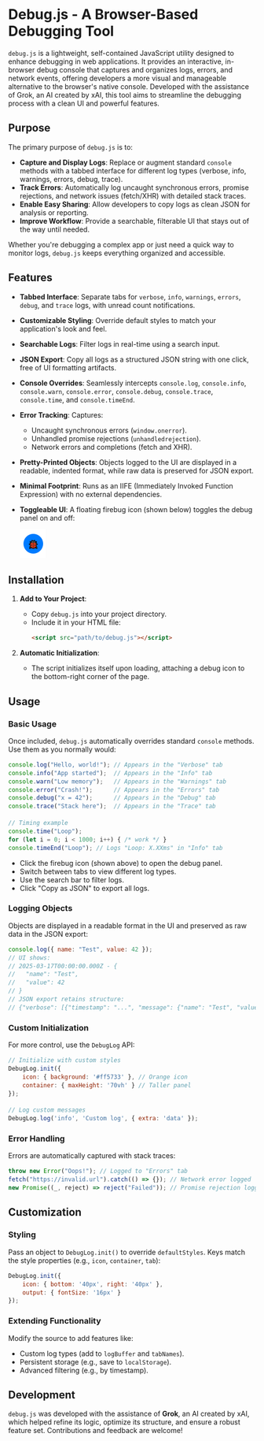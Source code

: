 # Debug.js - A Browser-Based Debugging Tool

`debug.js` is a lightweight, self-contained JavaScript utility designed to enhance debugging in web applications. It provides an interactive, in-browser debug console that captures and organizes logs, errors, and network events, offering developers a more visual and manageable alternative to the browser's native console. Developed with the assistance of Grok, an AI created by xAI, this tool aims to streamline the debugging process with a clean UI and powerful features.

## Purpose

The primary purpose of `debug.js` is to:
- **Capture and Display Logs**: Replace or augment standard `console` methods with a tabbed interface for different log types (verbose, info, warnings, errors, debug, trace).
- **Track Errors**: Automatically log uncaught synchronous errors, promise rejections, and network issues (fetch/XHR) with detailed stack traces.
- **Enable Easy Sharing**: Allow developers to copy logs as clean JSON for analysis or reporting.
- **Improve Workflow**: Provide a searchable, filterable UI that stays out of the way until needed.

Whether you're debugging a complex app or just need a quick way to monitor logs, `debug.js` keeps everything organized and accessible.

## Features

- **Tabbed Interface**: Separate tabs for `verbose`, `info`, `warnings`, `errors`, `debug`, and `trace` logs, with unread count notifications.
- **Customizable Styling**: Override default styles to match your application's look and feel.
- **Searchable Logs**: Filter logs in real-time using a search input.
- **JSON Export**: Copy all logs as a structured JSON string with one click, free of UI formatting artifacts.
- **Console Overrides**: Seamlessly intercepts `console.log`, `console.info`, `console.warn`, `console.error`, `console.debug`, `console.trace`, `console.time`, and `console.timeEnd`.
- **Error Tracking**: Captures:
  - Uncaught synchronous errors (`window.onerror`).
  - Unhandled promise rejections (`unhandledrejection`).
  - Network errors and completions (fetch and XHR).
- **Pretty-Printed Objects**: Objects logged to the UI are displayed in a readable, indented format, while raw data is preserved for JSON export.
- **Minimal Footprint**: Runs as an IIFE (Immediately Invoked Function Expression) with no external dependencies.
- **Toggleable UI**: A floating firebug icon (shown below) toggles the debug panel on and off:

  ![Firebug Icon](./firebug.PNG)

## Installation

1. **Add to Your Project**:
   - Copy `debug.js` into your project directory.
   - Include it in your HTML file:
     ```html
     <script src="path/to/debug.js"></script>
     ```

2. **Automatic Initialization**:
   - The script initializes itself upon loading, attaching a debug icon to the bottom-right corner of the page.

## Usage

### Basic Usage
Once included, `debug.js` automatically overrides standard `console` methods. Use them as you normally would:

```javascript
console.log("Hello, world!"); // Appears in the "Verbose" tab
console.info("App started");  // Appears in the "Info" tab
console.warn("Low memory");   // Appears in the "Warnings" tab
console.error("Crash!");      // Appears in the "Errors" tab
console.debug("x = 42");      // Appears in the "Debug" tab
console.trace("Stack here");  // Appears in the "Trace" tab

// Timing example
console.time("Loop");
for (let i = 0; i < 1000; i++) { /* work */ }
console.timeEnd("Loop"); // Logs "Loop: X.XXms" in "Info" tab
```

- Click the firebug icon (shown above) to open the debug panel.
- Switch between tabs to view different log types.
- Use the search bar to filter logs.
- Click "Copy as JSON" to export all logs.

### Logging Objects
Objects are displayed in a readable format in the UI and preserved as raw data in the JSON export:

```javascript
console.log({ name: "Test", value: 42 });
// UI shows:
// 2025-03-17T00:00:00.000Z - {
//   "name": "Test",
//   "value": 42
// }
// JSON export retains structure:
// {"verbose": [{"timestamp": "...", "message": {"name": "Test", "value": 42}}]}
```

### Custom Initialization
For more control, use the `DebugLog` API:

```javascript
// Initialize with custom styles
DebugLog.init({
    icon: { background: '#ff5733' }, // Orange icon
    container: { maxHeight: '70vh' } // Taller panel
});

// Log custom messages
DebugLog.log('info', 'Custom log', { extra: 'data' });
```

### Error Handling
Errors are automatically captured with stack traces:

```javascript
throw new Error("Oops!"); // Logged to "Errors" tab
fetch("https://invalid.url").catch(() => {}); // Network error logged
new Promise((_, reject) => reject("Failed")); // Promise rejection logged
```

## Customization

### Styling
Pass an object to `DebugLog.init()` to override `defaultStyles`. Keys match the style properties (e.g., `icon`, `container`, `tab`):

```javascript
DebugLog.init({
    icon: { bottom: '40px', right: '40px' },
    output: { fontSize: '16px' }
});
```

### Extending Functionality
Modify the source to add features like:
- Custom log types (add to `logBuffer` and `tabNames`).
- Persistent storage (e.g., save to `localStorage`).
- Advanced filtering (e.g., by timestamp).

## Development

`debug.js` was developed with the assistance of **Grok**, an AI created by xAI, which helped refine its logic, optimize its structure, and ensure a robust feature set. Contributions and feedback are welcome!


